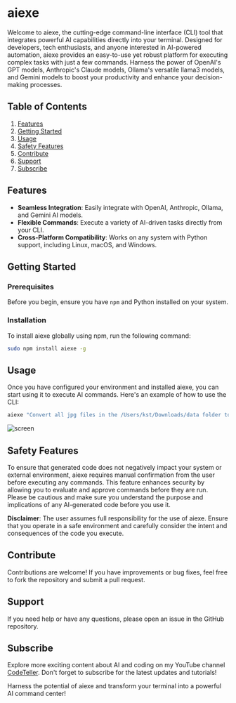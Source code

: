 # aiexe

Welcome to aiexe, the cutting-edge command-line interface (CLI) tool that integrates powerful AI capabilities directly into your terminal. Designed for developers, tech enthusiasts, and anyone interested in AI-powered automation, aiexe provides an easy-to-use yet robust platform for executing complex tasks with just a few commands. Harness the power of OpenAI's GPT models, Anthropic's Claude models, Ollama's versatile llama3 models, and Gemini models to boost your productivity and enhance your decision-making processes.

## Table of Contents
1. [Features](#features)
2. [Getting Started](#getting-started)
3. [Usage](#usage)
4. [Safety Features](#safety-features)
5. [Contribute](#contribute)
6. [Support](#support)
7. [Subscribe](#subscribe)

## Features

- **Seamless Integration**: Easily integrate with OpenAI, Anthropic, Ollama, and Gemini AI models.
- **Flexible Commands**: Execute a variety of AI-driven tasks directly from your CLI.
- **Cross-Platform Compatibility**: Works on any system with Python support, including Linux, macOS, and Windows.

## Getting Started

### Prerequisites

Before you begin, ensure you have `npm` and Python installed on your system.

### Installation

To install aiexe globally using npm, run the following command:
```bash
sudo npm install aiexe -g
```

## Usage

Once you have configured your environment and installed aiexe, you can start using it to execute AI commands. Here's an example of how to use the CLI:
```bash
aiexe "Convert all jpg files in the /Users/kst/Downloads/data folder to black and white and place them in the /Users/kst/Downloads/data/grayscalephoto folder. if the folder does not exist make it."
```

![screen](https://blog.kakaocdn.net/dn/bCf0gD/btsHd8DaTm7/9n0V2nKIWK26sFJ4BkKXak/img.jpg)

## Safety Features

To ensure that generated code does not negatively impact your system or external environment, aiexe requires manual confirmation from the user before executing any commands. This feature enhances security by allowing you to evaluate and approve commands before they are run. Please be cautious and make sure you understand the purpose and implications of any AI-generated code before you use it.  
  
**Disclaimer**: The user assumes full responsibility for the use of aiexe. Ensure that you operate in a safe environment and carefully consider the intent and consequences of the code you execute.

## Contribute

Contributions are welcome! If you have improvements or bug fixes, feel free to fork the repository and submit a pull request.

## Support

If you need help or have any questions, please open an issue in the GitHub repository.

## Subscribe

Explore more exciting content about AI and coding on my YouTube channel [CodeTeller](https://www.youtube.com/@codeteller). Don't forget to subscribe for the latest updates and tutorials!

Harness the potential of aiexe and transform your terminal into a powerful AI command center!
